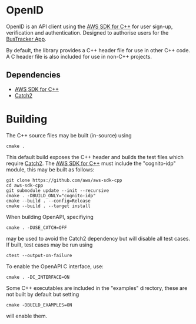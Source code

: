 # OpenID

OpenID is an API client using the [AWS SDK for C++](https://aws.amazon.com/sdk-for-cpp/)
for user sign-up, verification and authentication. Designed to authorise users
for the [BusTracker App](https://github.com/zwill22/BusTracker.git).

By default, the library provides a C++ header file for use in other C++ code. A
C header file is also included for use in non-C++ projects.

## Dependencies

- [AWS SDK for C++](https://aws.amazon.com/sdk-for-cpp/)
- [Catch2](https://github.com/catchorg/Catch2)

# Building

The C++ source files may be built (in-source) using
```
cmake .
```
This default build exposes the C++ header and builds the test files which require [Catch2](https://github.com/catchorg/Catch2).
The [AWS SDK for C++](https://aws.amazon.com/sdk-for-cpp/) must include the "cognito-idp" module, this may be built as follows:
```
git clone https://github.com/aws/aws-sdk-cpp
cd aws-sdk-cpp
git submodule update --init --recursive
cmake . -DBUILD_ONLY="cognito-idp"
cmake --build . --config=Release
cmake --build . --target install
```
When building OpenAPI, specifiying
```
cmake . -DUSE_CATCH=OFF
```
may be used to avoid the Catch2 dependency but will disable all test cases.
If built, test cases may be run using
```
ctest --output-on-failure
```
To enable the OpenAPI C interface, use:
```
cmake . -DC_INTERFACE=ON
```
Some C++ executables are included in the "examples" directory, these are not built by default but setting
```
cmake -DBUILD_EXAMPLES=ON
```
will enable them.
